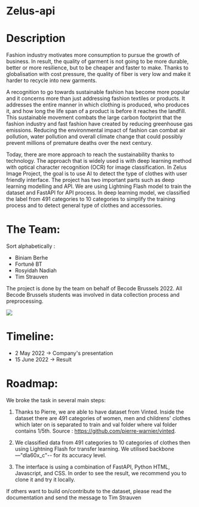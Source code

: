 # Zelus-api

# Description

Fashion industry motivates more consumption to pursue the growth of business. In result, the quality of garment is not going to be more durable, better or more resilience, but to be cheaper and faster to make. Thanks to globalisation with cost pressure, the quality of fiber is very low and make it harder to recycle into new garments. 

A recognition to go towards sustainable fashion has become more popular and it concerns more than just addressing fashion textiles or products. It addresses the entire manner in which clothing is produced, who produces it, and how long the life span of a product is before it reaches the landfill. This sustainable movement combats the large carbon footprint that the fashion industry and fast fashion have created by reducing greenhouse gas emissions. Reducing the environmental impact of fashion can combat air pollution, water pollution and overall climate change that could possibly prevent millions of premature deaths over the next century.

Today, there are more approach to reach the sustainability thanks to technology. The approach that is widely used is with deep learning method with optical character recognition (OCR) for image classification. In Zelus Image Project, the goal is to use AI to detect the type of clothes with user friendly interface. The project has two important parts such as deep learning modelling and API. We are using Lightning Flash model to train the dataset and FastAPI for API process. In deep learning model, we classified the label from 491 categories to 10 categories to simplify the training process and to detect general type of clothes and accessories. 



# The Team:


Sort alphabetically :
- Biniam Berhe
- Fortunê BT
- Rosyidah Nadiah
- Tim Strauven


The project is done by the team on behalf of Becode Brussels 2022. All Becode Brussels students was involved in data collection process and preprocessing. 

<a href="https://github.com/TimStrauven/Zelus-api/graphs/contributors">
  <img src="https://contrib.rocks/image?repo=TimStrauven/Zelus-api" />
</a>


# Timeline:

- 2 May 2022 -> Company's presentation
- 15 June 2022 -> Result


# Roadmap:

We broke the task in several main steps:
1. Thanks to Pierre, we are able to have dataset from Vinted. Inside the dataset there are 491 categories of women, men and childrens' clothes which later on is separated to train and val folder where val folder contains 1/5th. 
Source : https://github.com/pierre-warnier/vinted. 

2. We classified data from 491 categories to 10 categories of clothes then using Lightning Flash for transfer learning. We utilised backbone —"dla60x_c"-- for its accuracy level. 

3. The interface is using a combination of FastAPI, Python HTML, Javascript, and CSS. In order to see the result, we recommend you to clone it and try it locally. 



If others want to build on/contribute to the dataset, please read the documentation and send the message to Tim Strauven
